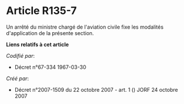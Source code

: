 # Article R135-7

Un arrêté du ministre chargé de l'aviation civile fixe les modalités d'application de la présente section.

**Liens relatifs à cet article**

_Codifié par_:

  - Décret n°67-334 1967-03-30

_Créé par_:

  - Décret n°2007-1509 du 22 octobre 2007 - art. 1 () JORF 24 octobre 2007
